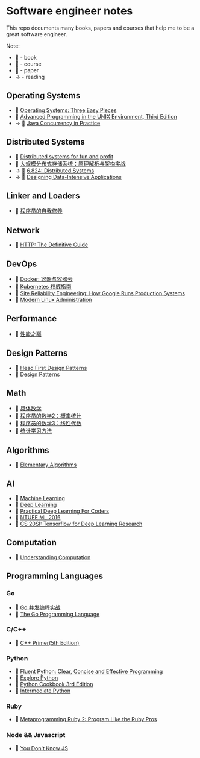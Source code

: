 # Software engineer notes

This repo documents many books, papers and courses that help me to be a great software engineer.

Note:

* :book: - book
* :school: - course
* :pencil: - paper
* -> - reading

## Operating Systems

* :book: [Operating Systems: Three Easy Pieces](http://pages.cs.wisc.edu/~remzi/OSTEP)
* :book: [Advanced Programming in the UNIX Environment, Third Edition](http://www.apuebook.com/apue3e.html)
* -> :book: [Java Concurrency in Practice](https://www.safaribooksonline.com/library/view/java-concurrency-in/0321349601)

## Distributed Systems

* :book: [Distributed systems for fun and profit](http://book.mixu.net/distsys/single-page.html)
* :book: [大规模分布式存储系统：原理解析与架构实战](https://book.douban.com/subject/25723658)
* -> :school: [6.824: Distributed Systems](https://pdos.csail.mit.edu/6.824)
* -> :book: [Designing Data-Intensive Applications](https://www.safaribooksonline.com/library/view/designing-data-intensive-applications/9781491903063)

## Linker and Loaders

* :book: [程序员的自我修养](https://book.douban.com/subject/3652388)

## Network

* :book: [HTTP: The Definitive Guide](http://shop.oreilly.com/product/9781565925090.do)

## DevOps

* :book: [Docker: 容器与容器云](https://book.douban.com/subject/26894736)
* :book: [Kubernetes 权威指南](https://book.douban.com/subject/26902153)
* :book: [Site Reliability Engineering: How Google Runs Production Systems](http://shop.oreilly.com/product/0636920041528.do)
* :book: [Modern Linux Administration](http://shop.oreilly.com/product/0636920044079.do)

## Performance

* :book: [性能之巅](https://book.douban.com/subject/26586598)

## Design Patterns

* :book: [Head First Design Patterns](http://shop.oreilly.com/product/9780596007126.do)
* :book: [Design Patterns](https://sourcemaking.com/design_patterns)

## Math

* :book: [具体数学](https://book.douban.com/subject/21323941)
* :book: [程序员的数学2：概率统计](https://book.douban.com/subject/26593822)
* :book: [程序员的数学3：线性代数](https://book.douban.com/subject/26740548)
* :book: [统计学习方法](https://book.douban.com/subject/10590856)

## Algorithms

* :book: [Elementary Algorithms](https://github.com/liuxinyu95/AlgoXY)

## AI

* :school: [Machine Learning](https://www.coursera.org/learn/machine-learning)
* :book: [Deep Learning](http://www.deeplearningbook.org)
* :book: [Practical Deep Learning For Coders](http://course.fast.ai)
* :school: [NTUEE ML 2016](https://www.youtube.com/playlist?list=PLJV_el3uVTsPy9oCRY30oBPNLCo89yu49)
* :school: [CS 20SI: Tensorflow for Deep Learning Research](http://web.stanford.edu/class/cs20si/index.html)

## Computation

* :book: [Understanding Computation](http://computationbook.com)

## Programming Languages

### Go

* :book: [Go 并发编程实战](https://book.douban.com/subject/26244729)
* :book: [The Go Programming Language](http://www.gopl.io)

### C/C++

* :book: [C++ Primer(5th Edition)](https://www.amazon.com/Primer-5th-Stanley-B-Lippman/dp/0321714113)

### Python

* :book: [Fluent Python: Clear, Concise and Effective Programming](http://shop.oreilly.com/product/0636920032519.do)
* :book: [Explore Python](http://funhacks.net/explore-python)
* :book: [Python Cookbook 3rd Edition](http://python3-cookbook.readthedocs.io/zh_CN/latest/index.html)
* :book: [Intermediate Python](http://book.pythontips.com/en/latest/index.html)

### Ruby

* :book: [Metaprogramming Ruby 2: Program Like the Ruby Pros](https://pragprog.com/book/ppmetr2/metaprogramming-ruby-2)

### Node && Javascript

* :book: [You Don't Know JS](https://github.com/getify/You-Dont-Know-JS)

